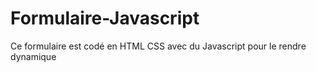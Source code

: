 # Formulaire-Javascript
Ce formulaire est codé en HTML CSS avec du Javascript pour le rendre dynamique
